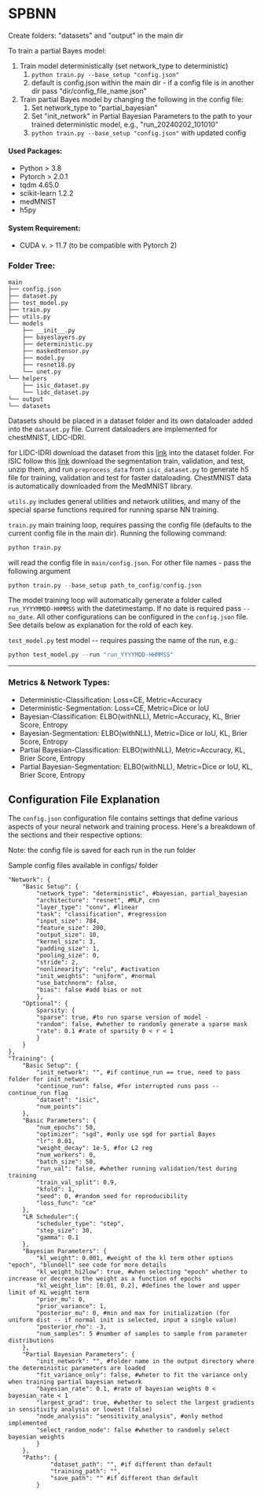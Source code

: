 # SPBNN 
Create folders: "datasets" and "output" in the main dir

To train a partial Bayes model: 
1. Train model deterministically (set network_type to deterministic)
    1. ```python train.py --base_setup "config.json"```
    2. default is config.json within the main dir - if a config file is in another dir pass "dir/config_file_name.json"
2. Train partial Bayes model by changing the following in the config file:
    1. Set network_type to "partial_bayesian"
    2. Set "init_network" in Partial Bayesian Parameters to the path to your trained deterministic model, e.g., "run_20240202_101010"
    3. ```python train.py --base_setup "config.json"``` with updated config

#### Used Packages: 
- Python > 3.8
- Pytorch > 2.0.1
- tqdm 4.65.0
- scikit-learn 1.2.2
- medMNIST
- h5py

#### System Requirement:
- CUDA v. > 11.7 (to be compatible with Pytorch 2)

### Folder Tree:

    main
    ├── config.json
    ├── dataset.py
    ├── test_model.py
    ├── train.py
    ├── utils.py
    └── models
        ├── __init__.py
        ├── bayeslayers.py
        ├── deterministic.py
        ├── maskedtensor.py
        ├── model.py
        ├── resnet18.py
        └── unet.py
    └── helpers
        ├── isic_dataset.py
        └── lidc_dataset.py
    └── output
    └── datasets

Datasets should be placed in a dataset folder and its own dataloader added into the `dataset.py` file. Current dataloaders are implemented for chestMNIST, LIDC-IDRI. 

for LIDC-IDRI download the dataset from this [link](https://drive.google.com/file/d/1QAtsh6qUgopFx1LJs20gOO9v5NP6eBgI/view?usp=drive_link) into the dataset folder. For ISIC follow this [link](https://challenge.isic-archive.com/data/#2018) download the segmentation train, validation, and test, unzip them, and run `preprocess_data` from `isic_dataset.py` to generate h5 file for training, validation and test for faster dataloading. ChestMNIST data is automatically downloaded from the MedMNIST library.

`utils.py` includes general utilities and network utilities, and many of the special sparse functions required for running sparse NN training.

`train.py` main training loop, requires passing the config file (defaults to the current config file in the main dir). Running the following command:

```python
python train.py
```

will read the config file in `main/config.json`. For other file names - pass the following argument 
```python
python train.py --base_setup path_to_config/config.json
```
The model training loop will automatically generate a folder called `run_YYYYMMDD-HHMMSS` with the datetimestamp. If no date is required pass `--no_date`. All other configurations can be configured in the `config.json` file. See details below as explanation for the rold of each key. 

`test_model.py` test model -- requires passing the name of the run, e.g.:

```python
python test_model.py --run "run_YYYYMDD-HHMMSS"
```
---
### Metrics & Network Types:
- Deterministic-Classification: Loss=CE, Metric=Accuracy
- Deterministic-Segmentation: Loss=CE, Metric=Dice or IoU
- Bayesian-Classification: ELBO(withNLL), Metric=Accuracy, KL, Brier Score, Entropy
- Bayesian-Segmentation: ELBO(withNLL), Metric=Dice or IoU, KL, Brier Score, Entropy
- Partial Bayesian-Classification: ELBO(withNLL), Metric=Accuracy, KL, Brier Score, Entropy
- Partial Bayesian-Segmentation: ELBO(withNLL), Metric=Dice or IoU, KL, Brier Score, Entropy

## Configuration File Explanation

The `config.json` configuration file contains settings that define various aspects of your neural network and training process. Here's a breakdown of the sections and their respective options: 

Note: the config file is saved for each run in the run folder

Sample config files available in configs/ folder

```
"Network": {
    "Basic Setup": {
        "network_type": "deterministic", #bayesian, partial_bayesian
        "architecture": "resnet", #MLP, cnn
        "layer_type": "conv", #linear
        "task": "classification", #regression
        "input_size": 784,
        "feature_size": 200,
        "output_size": 10, 
        "kernel_size": 3, 
        "padding_size": 1,
        "pooling_size": 0, 
        "stride": 2,
        "nonlinearity": "relu", #activation
        "init_weights": "uniform", #normal
        "use_batchnorm": false, 
        "bias": false #add bias or not
        },
    "Optional": {
        Sparsity: {
        "sparse": true, #to run sparse version of model -
        "random": false, #whether to randomly generate a sparse mask
        "rate": 0.1 #rate of sparsity 0 < r < 1
        }
    }
},
"Training": {
    "Basic Setup": {
        "init_network": "", #if continue_run == true, need to pass folder for init_network
        "continue_run": false, #for interrupted runs pass --continue_run flag
        "dataset": "isic", 
        "num_points": 
    },
    "Basic Parameters": {
        "num_epochs": 50,
        "optimizer": "sgd", #only use sgd for partial Bayes 
        "lr": 0.01, 
        "weight_decay": 1e-5, #for L2 reg
        "num_workers": 0,
        "batch_size": 50,
        "run_val": false, #whether running validation/test during training 
        "train_val_split": 0.9,
        "kfold": 1, 
        "seed": 0, #random seed for reproducibility
        "loss_func": "ce" 
    },
    "LR Scheduler":{
        "scheduler_type": "step",
        "step_size": 30,
        "gamma": 0.1
    },
    "Bayesian Parameters": {
        "kl_weight": 0.001, #weight of the kl term other options "epoch", "blundell" see code for more details
        "kl_weight_hi2low": true, #when selecting "epoch" whether to increase or decrease the weight as a function of epochs
        "kl_weight_lim": [0.01, 0.2], #defines the lower and upper limit of KL weight term
        "prior_mu": 0,  
        "prior_variance": 1,  
        "posterior_mu": 0, #min and max for initialization (for uniform dist -- if normal init is selected, input a single value)
        "posterior_rho": -3, 
        "num_samples": 5 #number of samples to sample from parameter distributions
    },
    "Partial Bayesian Parameters": {
        "init_network": "", #folder name in the output directory where the deterministic parameters are loaded
        "fit_variance_only": false, #wheter to fit the variance only when training partial bayesian network
        "bayesian_rate": 0.1, #rate of bayesian weights 0 < bayesian_rate < 1
        "largest_grad": true, #whether to select the largest gradients in sensitivity analysis or lowest (false)
        "node_analysis": "sensitivity_analysis", #only method implemented
        "select_random_node": false #whether to randomly select bayesian weights
        }
    },
    "Paths": {
            "dataset_path": "", #if different than default
            "training_path": "",
            "save_path": "" #if different than default
        }
```
